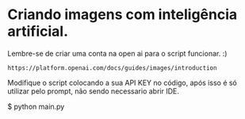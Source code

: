 # Criando imagens com inteligência artificial.



Lembre-se de criar uma conta na open ai para o script funcionar. :)

~~~~
https://platform.openai.com/docs/guides/images/introduction
~~~~
Modifique o script colocando a sua API KEY no código, após isso é só utilizar pelo prompt, não sendo necessario abrir IDE.

$ python main.py
